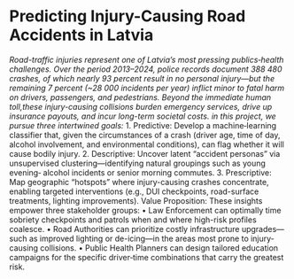 # Predicting Injury-Causing Road Accidents in Latvia

*Road-traffic injuries represent one of Latvia’s most pressing publics‐health challenges. Over the period 2013–2024, police records document 388 480 crashes, of which nearly 93 percent result in no personal injury—but the  remaining 7 percent (~28 000 incidents per year) inflict minor to fatal harm 
on drivers, passengers, and pedestrians. Beyond the immediate human toll,these injury-causing collisions burden emergency services, drive up insurance payouts, and incur long-term societal costs. in this project, we pursue three intertwined goals:*
     1. Predictive: Develop a machine‐learning classifier that, given the 
circumstances of a crash (driver age, time of day, alcohol 
involvement, and environmental conditions), can flag whether it will 
cause bodily injury.
    2. Descriptive: Uncover latent “accident personas” via unsupervised 
clustering—identifying natural groupings such as young evening‐
alcohol incidents or senior morning commutes.
    3. Prescriptive: Map geographic “hotspots” where injury-causing 
crashes concentrate, enabling targeted interventions (e.g., DUI 
checkpoints, road-surface treatments, lighting improvements).
Value Proposition: 
These insights empower three stakeholder groups:
    • Law Enforcement can optimally time sobriety checkpoints and 
patrols when and where high-risk profiles coalesce.
    • Road Authorities can prioritize costly infrastructure upgrades—
such as improved lighting or de-icing—in the areas most prone to 
injury-causing collisions.
    • Public Health Planners can design tailored education campaigns for 
the specific driver‐time combinations that carry the greatest risk.
